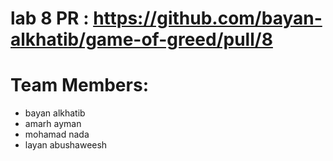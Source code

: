 # lab 8 PR : https://github.com/bayan-alkhatib/game-of-greed/pull/8


# Team Members:
- bayan alkhatib
- amarh ayman
- mohamad nada
- layan abushaweesh

